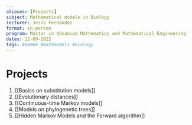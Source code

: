 ```yaml
---
aliases: [Projects]
subject: Mathematical models in Biology
lecturer: Jesús Fernández
format: in-person
program: Master in Advanced Mathematics and Mathematical Engineering
dates: 12-09-2022
tags: #mamme #mathmodels #biology
---
```

# Projects
1. [[Basics on substitution models]]
2. [[Evolutionary distances]]
3. [[Continuous-time Markov models]]
4. [[Models on phylogenetic trees]]
5. [[Hidden Markov Models and the Forward algorithm]]
